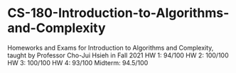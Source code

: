 # CS-180-Introduction-to-Algorithms-and-Complexity
Homeworks and Exams for Introduction to Algorithms and Complexity, taught by Professor Cho-Jui Hsieh in Fall 2021
HW 1: 94/100
HW 2: 100/100
HW 3: 100/100
HW 4: 93/100
Midterm: 94.5/100
